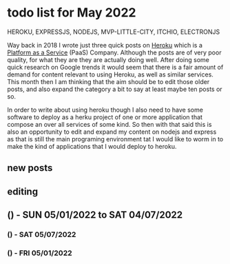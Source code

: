 # todo list for May 2022

HEROKU, EXPRESSJS, NODEJS, MVP-LITTLE-CITY, ITCHIO, ELECTRONJS

Way back in 2018 I wrote just three quick posts on [Heroku](https://en.wikipedia.org/wiki/Heroku) which is a [Platform as a Service](https://en.wikipedia.org/wiki/Platform_as_a_service) \(PaaS\) Company. Although the posts are of very poor quality, for what they are they are actually doing well. After doing some quick research on Google trends it would seem that there is a fair amount of demand for content relevant to using Heroku, as well as similar services. This month then I am thinking that the aim should be to edit those older posts, and also expand the category a bit to say at least maybe ten posts or so.

In order to write about using heroku though I also need to have some software to deploy as a herku project of one or more application that compose an over all services of some kind. So then with that said this is also an opportunity to edit and expand my content on nodejs and express as that is still the main programing environment tat I would like to worm in to make the kind of applications that I would deploy to heroku.

## new posts

## editing 


<!-- ////////// //////////
    WEEK 1
/////////////// ///////-->
## () - SUN 05/01/2022 to  SAT 04/07/2022

### () - SAT 05/07/2022

### () - FRI 05/01/2022